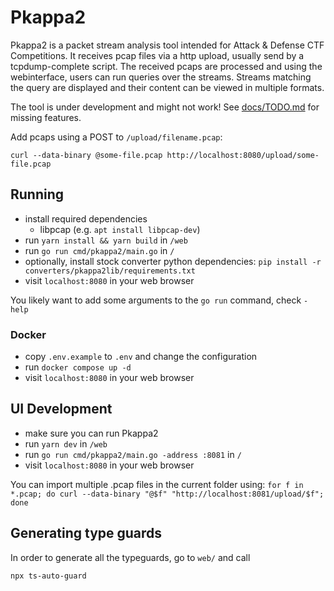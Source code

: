 # Pkappa2

Pkappa2 is a packet stream analysis tool intended for Attack & Defense CTF Competitions.
It receives pcap files via a http upload, usually send by a tcpdump-complete script.
The received pcaps are processed and using the webinterface, users can run queries over the streams.
Streams matching the query are displayed and their content can be viewed in multiple formats.

The tool is under development and might not work!
See [docs/TODO.md](docs/TODO.md) for missing features.

Add pcaps using a POST to `/upload/filename.pcap`:
```
curl --data-binary @some-file.pcap http://localhost:8080/upload/some-file.pcap
```

## Running

- install required dependencies
    - libpcap (e.g. `apt install libpcap-dev`)
- run `yarn install && yarn build` in `/web`
- run `go run cmd/pkappa2/main.go` in `/`
- optionally, install stock converter python dependencies: `pip install -r converters/pkappa2lib/requirements.txt`
- visit `localhost:8080` in your web browser

You likely want to add some arguments to the `go run` command, check `-help`

### Docker
- copy `.env.example` to `.env` and change the configuration
- run `docker compose up -d`
- visit `localhost:8080` in your web browser

## UI Development

- make sure you can run Pkappa2
- run `yarn dev` in `/web`
- run `go run cmd/pkappa2/main.go -address :8081` in `/`
- visit `localhost:8080` in your web browser

You can import multiple .pcap files in the current folder using:
`for f in *.pcap; do curl --data-binary "@$f" "http://localhost:8081/upload/$f"; done`

## Generating type guards

In order to generate all the typeguards, go to `web/` and call
```
npx ts-auto-guard
```
